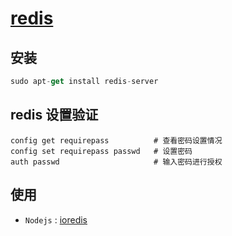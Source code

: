 # [redis](https://redis.io/)

## 安装
```js
sudo apt-get install redis-server
```

## redis 设置验证

```redis
config get requirepass          # 查看密码设置情况
config set requirepass passwd   # 设置密码
auth passwd                     # 输入密码进行授权
```

## 使用

* `Nodejs` : [ioredis](https://github.com/luin/ioredis)

